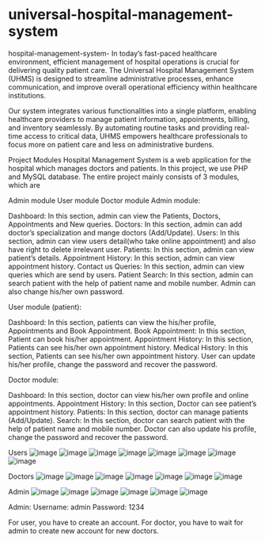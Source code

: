 # universal-hospital-management-system
hospital-management-system-
In today’s fast-paced healthcare environment, efficient management of hospital operations is crucial for delivering quality patient care. The Universal Hospital Management System (UHMS) is designed to streamline administrative processes, enhance communication, and improve overall operational efficiency within healthcare institutions.

Our system integrates various functionalities into a single platform, enabling healthcare providers to manage patient information, appointments, billing, and inventory seamlessly. By automating routine tasks and providing real-time access to critical data, UHMS empowers healthcare professionals to focus more on patient care and less on administrative burdens.

Project Modules
Hospital Management System is a web application for the hospital which manages doctors and patients. In this project, we use PHP and MySQL database. The entire project mainly consists of 3 modules, which are

Admin module
User module
Doctor module
Admin module:

Dashboard: In this section, admin can view the Patients, Doctors, Appointments and New queries.
Doctors: In this section, admin can add doctor’s specialization and mange doctors (Add/Update).
Users: In this section, admin can view users detail(who take online appointment) and also have right to delete irrelevant user.
Patients: In this section, admin can view patient’s details.
Appointment History: In this section, admin can view appointment history.
Contact us Queries: In this section, admin can view queries which are send by users.
Patient Search: In this section, admin can search patient with the help of patient name and mobile number.
Admin can also change his/her own password.

User module (patient):

Dashboard: In this section, patients can view the his/her profile, Appointments and Book Appointment.
Book Appointment: In this section, Patient can book his/her appointment.
Appointment History: In this section, Patients can see his/her own appointment history.
Medical History: In this section, Patients can see his/her own appointment history.
User can update his/her profile, change the password and recover the password.

Doctor module:

Dashboard: In this section, doctor can view his/her own profile and online appointments.
Appointment History: In this section, Doctor can see patient’s appointment history.
Patients: In this section, doctor can manage patients (Add/Update).
Search: In this section, doctor can search patient with the help of patient name and mobile number.
Doctor can also update his profile, change the password and recover the password.

Users 
![image](https://github.com/user-attachments/assets/0c1a97db-2ff4-40e8-a2e5-47cd7ef2e210)
![image](https://github.com/user-attachments/assets/2354690c-067a-4bea-b1ff-40027bf4c77c)
![image](https://github.com/user-attachments/assets/05c4c005-5a19-4fcf-b8d0-589c312bd6ed)
![image](https://github.com/user-attachments/assets/427c3593-f6d4-4cc2-96dd-5624bda31fe5)
![image](https://github.com/user-attachments/assets/db951f80-c470-4488-8820-6355ace1c52f)
![image](https://github.com/user-attachments/assets/1ffbc82b-1527-4e40-ace5-8eb370c8f1b2)
![image](https://github.com/user-attachments/assets/eec8ddf6-e7fa-4c78-874a-e663ecc5b92b)
![image](https://github.com/user-attachments/assets/a7d6f1d8-60ee-48b4-a3f2-1c8b60392f88)

Doctors 
![image](https://github.com/user-attachments/assets/3410d42d-ecb0-4f2a-9bde-7e08c0d03965)
![image](https://github.com/user-attachments/assets/a691924f-d626-4fd1-9d76-3793812bcbc6)
![image](https://github.com/user-attachments/assets/1589e344-45c2-4119-9bf5-376ed6e99ffb)
![image](https://github.com/user-attachments/assets/b2481903-e010-4a75-80b5-4b329eeb0fe1)
![image](https://github.com/user-attachments/assets/1c2e44d4-ab07-4842-abd1-c3acd4ccbb06)
![image](https://github.com/user-attachments/assets/b5e27942-01fd-4e56-b3c3-6b8ed2491e0b)
![image](https://github.com/user-attachments/assets/a16e3b03-1fa1-4bf4-b7a6-779af196677f)

Admin
![image](https://github.com/user-attachments/assets/5bf5988e-1869-4bb1-b825-c1a824083a06)
![image](https://github.com/user-attachments/assets/2ebbf40f-5878-4f09-8ccb-570a67665af2)
![image](https://github.com/user-attachments/assets/2c39bf5c-900a-4d04-a07a-a6ed1c042ca5)
![image](https://github.com/user-attachments/assets/c579e6c7-0039-4db0-bc4b-0587ccbbc69f)
![image](https://github.com/user-attachments/assets/5990ffc8-74ad-4b4a-b1ae-656d09592346)
![image](https://github.com/user-attachments/assets/c065d199-a040-4bc2-b145-3fddb92e81e6)

Admin: Username: admin Password: 1234

For user, you have to create an account. For doctor, you have to wait for admin to create new account for new doctors.
